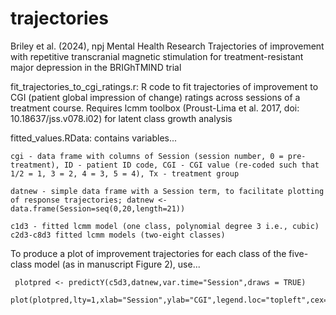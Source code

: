 # trajectories
Briley et al. (2024), npj Mental Health Research
Trajectories of improvement with repetitive transcranial magnetic stimulation for treatment-resistant major depression in the BRIGhTMIND trial

fit_trajectories_to_cgi_ratings.r: R code to fit trajectories of improvement to CGI (patient global impression of change) ratings across sessions of a treatment course. Requires lcmm toolbox (Proust-Lima et al. 2017, doi: 10.18637/jss.v078.i02) for latent class growth analysis

fitted_values.RData: contains variables...

    cgi - data frame with columns of Session (session number, 0 = pre-treatment), ID - patient ID code, CGI - CGI value (re-coded such that 1/2 = 1, 3 = 2, 4 = 3, 5 = 4), Tx - treatment group

    datnew - simple data frame with a Session term, to facilitate plotting of response trajectories; datnew <- data.frame(Session=seq(0,20,length=21))

    c1d3 - fitted lcmm model (one class, polynomial degree 3 i.e., cubic)
    c2d3-c8d3 fitted lcmm models (two-eight classes)

 To produce a plot of improvement trajectories for each class of the five-class model (as in manuscript Figure 2), use...
     
     plotpred <- predictY(c5d3,datnew,var.time="Session",draws = TRUE)
     plot(plotpred,lty=1,xlab="Session",ylab="CGI",legend.loc="topleft",cex=0.75)
